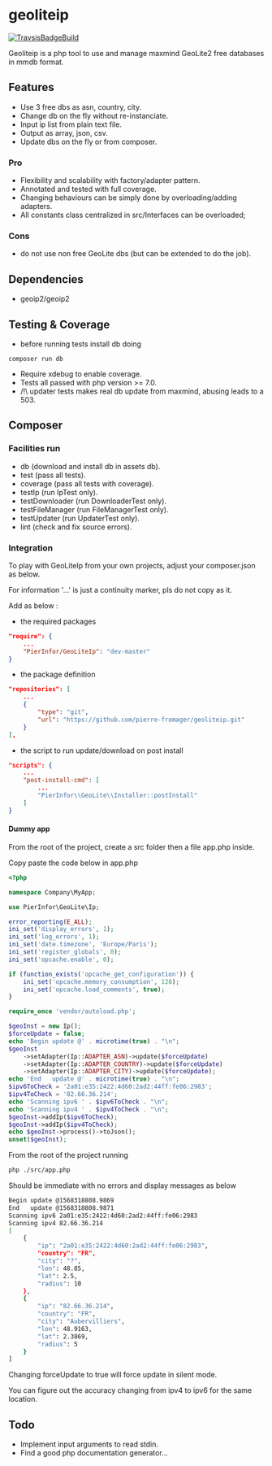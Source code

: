 # geoliteip

[![TravsisBadgeBuild](https://travis-ci.org/pierre-fromager/geoliteip.svg?branch=master)](https://travis-ci.org/pierre-fromager/geoliteip)

Geoliteip is a php tool to use and manage maxmind GeoLite2 free databases in mmdb format.

## Features

* Use 3 free dbs as asn, country, city.
* Change db on the fly without re-instanciate.
* Input ip list from plain text file.
* Output as array, json, csv.
* Update dbs on the fly or from composer.

### Pro

* Flexibility and scalability with factory/adapter pattern.
* Annotated and tested with full coverage.
* Changing behaviours can be simply done by overloading/adding adapters.
* All constants class centralized in src/Interfaces can be overloaded;

### Cons

* do not use non free GeoLite dbs (but can be extended to do the job).

## Dependencies

* geoip2/geoip2

## Testing & Coverage

* before running tests install db doing
```
composer run db
```
* Require xdebug to enable coverage.
* Tests all passed with php version >= 7.0.
* /!\\ updater tests makes real db update from maxmind, abusing leads to a 503.

## Composer 

### Facilities run

* db (download and install db in assets db).
* test (pass all tests).
* coverage (pass all tests with coverage).
* testIp (run IpTest only).
* testDownloader (run DownloaderTest only).
* testFileManager (run FileManagerTest only).
* testUpdater (run UpdaterTest only).
* lint (check and fix source errors).

### Integration

To play with GeoLiteIp from your own projects, adjust your composer.json as below.

For information '...' is just a continuity marker, pls do not copy as it.

Add as below :

* the required packages

``` json
"require": {
    ...
    "PierInfor/GeoLiteIp": "dev-master"
}	
```

* the package definition

``` json
"repositories": [
    ...
    {
        "type": "git",
        "url": "https://github.com/pierre-fromager/geoliteip.git"
    }
],
```

* the script to run update/download on post install

``` json
"scripts": {
    ...
    "post-install-cmd": [
        ...
        "PierInfor\\GeoLite\\Installer::postInstall"
    ]
}
```

#### Dummy app

From the root of the project, create a src folder then a file app.php inside.

Copy paste the code below in app.php

``` php
<?php

namespace Company\MyApp;

use PierInfor\GeoLite\Ip;

error_reporting(E_ALL);
ini_set('display_errors', 1);
ini_set('log_errors', 1);
ini_set('date.timezone', 'Europe/Paris');
ini_set('register_globals', 0);
ini_set('opcache.enable', 0);

if (function_exists('opcache_get_configuration')) {
    ini_set('opcache.memory_consumption', 128);
    ini_set('opcache.load_comments', true);
}

require_once 'vendor/autoload.php';

$geoInst = new Ip();
$forceUpdate = false;
echo 'Begin update @' . microtime(true) . "\n";
$geoInst
    ->setAdapter(Ip::ADAPTER_ASN)->update($forceUpdate)
    ->setAdapter(Ip::ADAPTER_COUNTRY)->update($forceUpdate)
    ->setAdapter(Ip::ADAPTER_CITY)->update($forceUpdate);
echo 'End   update @' . microtime(true) . "\n";
$ipv6ToCheck = '2a01:e35:2422:4d60:2ad2:44ff:fe06:2983';
$ipv4ToCheck = '82.66.36.214';
echo 'Scanning ipv6 ' . $ipv6ToCheck . "\n";
echo 'Scanning ipv4 ' . $ipv4ToCheck . "\n";
$geoInst->addIp($ipv6ToCheck);
$geoInst->addIp($ipv4ToCheck);
echo $geoInst->process()->toJson();
unset($geoInst);
```

From the root of the project running

``` bash
php ./src/app.php
```

Should be immediate with no errors and display messages as below

``` bash
Begin update @1568318808.9869
End   update @1568318808.9871
Scanning ipv6 2a01:e35:2422:4d60:2ad2:44ff:fe06:2983
Scanning ipv4 82.66.36.214
[
    {
        "ip": "2a01:e35:2422:4d60:2ad2:44ff:fe06:2983",
        "country": "FR",
        "city": "?",
        "lon": 48.85,
        "lat": 2.5,
        "radius": 10
    },
    {
        "ip": "82.66.36.214",
        "country": "FR",
        "city": "Aubervilliers",
        "lon": 48.9163,
        "lat": 2.3869,
        "radius": 5
    }
]
```

Changing forceUpdate to true will force update in silent mode.

You can figure out the accuracy changing from ipv4 to ipv6 for the same location.

## Todo

* Implement input arguments to read stdin.
* Find a good php documentation generator...
